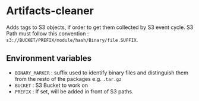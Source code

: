 # Artifacts-cleaner
Adds tags to S3 objects, if order to get them collected by S3 event cycle.
S3 Path must follow this convention : 
`s3://BUCKET/PREFIX/module/hash/Binary/file.SUFFIX`.


## Environment variables
 - `BINARY_MARKER` : suffix used to identify binary files and distinguish them from the resto of the packages e.g. `.tar.gz`
 - `BUCKET` : S3 Bucket to work on
 - `PREFIX` : If set, will be added in front of S3 paths.